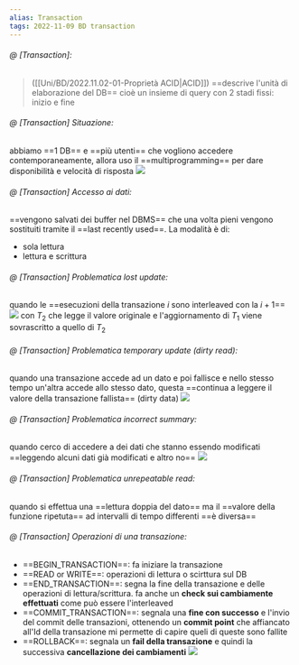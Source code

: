```yaml
---
alias: Transaction
tags: 2022-11-09 BD transaction
---
```


###### @ [Transaction]:
> ([[Uni/BD/2022.11.02-01-Proprietà ACID|ACID]]) ==descrive l'unità di elaborazione del DB== cioè un insieme di query con 2 stadi fissi: inizio e fine
<!--ID: 1670236970951-->


###### @ [Transaction] Situazione:
abbiamo ==1 DB== e ==più utenti== che vogliono accedere contemporaneamente, allora uso il ==multiprogramming== per dare disponibilità e velocità di risposta
![](Uni/BD/img/multiuser.jpeg)
<!--ID: 1670236970955-->




###### @ [Transaction] Accesso ai dati:
==vengono salvati dei buffer nel DBMS== che una volta pieni vengono sostituiti tramite il ==last recently used==. La modalità è di:
- sola lettura
- lettura e scrittura
<!--ID: 1670236970960-->


###### @ [Transaction] Problematica lost update:
quando le ==esecuzioni della transazione $i$ sono interleaved con la $i+1$==
    ![](Uni/BD/img/lostupdate.jpeg)
    con $T_2$ che legge il valore originale e l'aggiornamento di $T_1$ viene sovrascritto a quello di $T_2$
<!--ID: 1670237672259-->




###### @ [Transaction] Problematica temporary update (dirty read):
quando una transazione accede ad un dato e poi fallisce e nello stesso tempo un'altra accede allo stesso dato, questa ==continua a leggere il valore della transazione fallista== (dirty data)
![](Uni/BD/img/dirtyread.jpeg)
<!--ID: 1670237672265-->




###### @ [Transaction] Problematica incorrect summary:
quando cerco di accedere a dei dati che stanno essendo modificati ==leggendo alcuni dati già modificati e altro no==
    ![](Uni/BD/img/incsum.jpeg)
<!--ID: 1670237672269-->




###### @ [Transaction] Problematica unrepeatable read:
quando si effettua una ==lettura doppia del dato== ma il ==valore della funzione ripetuta== ad intervalli di tempo differenti ==è diversa==
<!--ID: 1670237672273-->




###### @ [Transaction] Operazioni di una transazione:
- ==BEGIN\_TRANSACTION==: fa iniziare la transazione
- ==READ or WRITE==: operazioni di lettura o scirttura sul DB
- ==END\_TRANSACTION==: segna la fine della transazione e delle operazioni di lettura/scrittura. fa anche un **check sui cambiamente effettuati** come può essere l'interleaved
- ==COMMIT\_TRANSACTION==: segnala una **fine con successo** e l'invio del commit delle transazioni, ottenendo un **commit point** che affiancato all'Id della transazione mi permette di capire queli di queste sono fallite
- ==ROLLBACK==: segnala un **fail della transazione** e quindi la successiva **cancellazione dei cambiamenti**
![](Uni/BD/img/opertrans.jpeg)
<!--ID: 1670236970964-->


